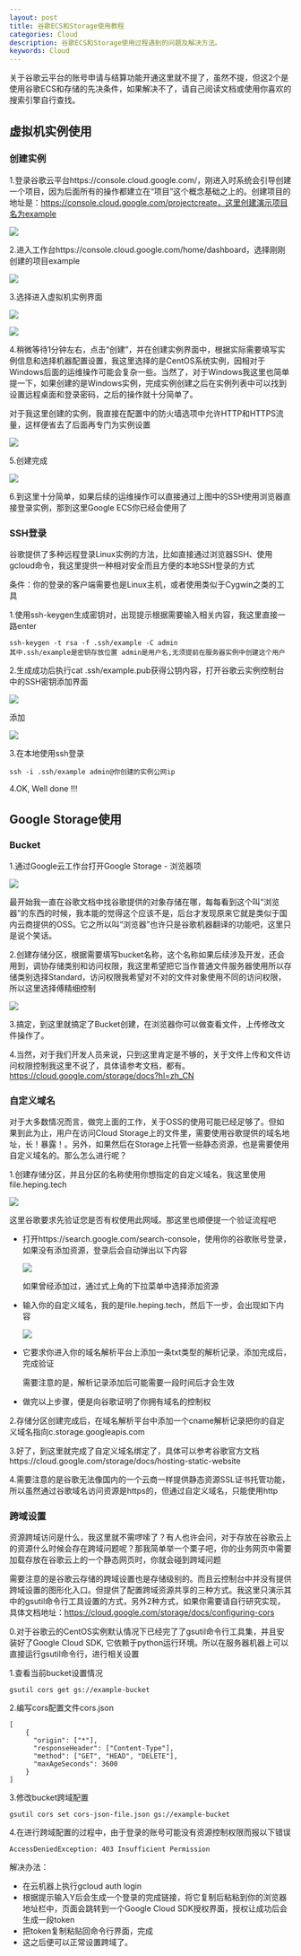 ```yaml
---
layout: post
title: 谷歌ECS和Storage使用教程
categories: Cloud
description: 谷歌ECS和Storage使用过程遇到的问题及解决方法。
keywords: Cloud
---
```


关于谷歌云平台的账号申请与结算功能开通这里就不提了，虽然不提，但这2个是使用谷歌ECS和存储的先决条件，如果解决不了，请自己阅读文档或使用你喜欢的搜索引擎自行查找。

## 虚拟机实例使用

### 创建实例

1.登录谷歌云平台https://console.cloud.google.com/，刚进入时系统会引导创建一个项目，因为后面所有的操作都建立在“项目”这个概念基础之上的。创建项目的地址是：https://console.cloud.google.com/projectcreate，这里创建演示项目名为example

![](https://blog.heping.tech/Images/GoogleCloud/1.png)

2.进入工作台https://console.cloud.google.com/home/dashboard，选择刚刚创建的项目example

![](https://blog.heping.tech/Images/GoogleCloud/2.png)

3.选择进入虚拟机实例界面

![](https://blog.heping.tech/Images/GoogleCloud/3.png)

![](https://blog.heping.tech/Images/GoogleCloud/4.png)

4.稍微等待1分钟左右，点击“创建”，并在创建实例界面中，根据实际需要填写实例信息和选择机器配置设置，我这里选择的是CentOS系统实例，因相对于Windows后面的运维操作可能会复杂一些。当然了，对于Windows我这里也简单提一下，如果创建的是Windows实例，完成实例创建之后在实例列表中可以找到设置远程桌面和登录密码，之后的操作就十分简单了。

对于我这里创建的实例，我直接在配置中的防火墙选项中允许HTTP和HTTPS流量，这样便省去了后面再专门为实例设置

![](https://blog.heping.tech/Images/GoogleCloud/5.png)

5.创建完成

![](https://blog.heping.tech/Images/GoogleCloud/6.png)

6.到这里十分简单，如果后续的运维操作可以直接通过上图中的SSH使用浏览器直接登录实例，那到这里Google ECS你已经会使用了

### SSH登录

谷歌提供了多种远程登录Linux实例的方法，比如直接通过浏览器SSH、使用gcloud命令，我这里提供一种相对安全而且方便的本地SSH登录的方式

条件：你的登录的客户端需要也是Linux主机，或者使用类似于Cygwin之类的工具

1.使用ssh-keygen生成密钥对，出现提示根据需要输入相关内容，我这里直接一路enter

```
ssh-keygen -t rsa -f .ssh/example -C admin
其中.ssh/example是密钥存放位置 admin是用户名,无须提前在服务器实例中创建这个用户
```

2.生成成功后执行cat .ssh/example.pub获得公钥内容，打开谷歌云实例控制台中的SSH密钥添加界面

![](https://blog.heping.tech/Images/GoogleCloud/7.png)

添加

![](https://blog.heping.tech/Images/GoogleCloud/8.png)

3.在本地使用ssh登录

```
ssh -i .ssh/example admin@你创建的实例公网ip
```

4.OK, Well done !!!

## Google Storage使用

### Bucket

1.通过Google云工作台打开Google Storage - 浏览器项

![](https://blog.heping.tech/Images/GoogleCloud/a.png)

最开始我一直在谷歌文档中找谷歌提供的对象存储在哪，每每看到这个叫“浏览器”的东西的时候，我本能的觉得这个应该不是，后台才发现原来它就是类似于国内云商提供的OSS。它之所以叫“浏览器”也许只是谷歌机器翻译的功能吧，这里只是说个笑话。

2.创建存储分区，根据需要填写bucket名称，这个名称如果后续涉及开发，还会用到，调协存储类别和访问权限，我这里希望把它当作普通文件服务器使用所以存储类别选择Standard，访问权限我希望对不对的文件对象使用不同的访问权限，所以这里选择傅精细控制

![](https://blog.heping.tech/Images/GoogleCloud/b.png)

3.搞定，到这里就搞定了Bucket创建，在浏览器你可以做查看文件，上传修改文件操作了。

4.当然，对于我们开发人员来说，只到这里肯定是不够的，关于文件上传和文件访问权限控制我这里不说了，具体请参考文档，都有。https://cloud.google.com/storage/docs?hl=zh_CN

### 自定义域名

对于大多数情况而言，做完上面的工作，关于OSS的使用可能已经足够了。但如果到此为止，用户在访问Cloud Storage上的文件里，需要使用谷歌提供的域名地址，长！暴露！。另外，如果然后在Storage上托管一些静态资源，也是需要使用自定义域名的。那么怎么进行呢？

1.创建存储分区，并且分区的名称使用你想指定的自定义域名，我这里使用file.heping.tech

![](https://blog.heping.tech/Images/GoogleCloud/c.png)

这里谷歌要求先验证您是否有权使用此网域。那这里也顺便提一个验证流程吧

- 打开https://search.google.com/search-console，使用你的谷歌账号登录，如果没有添加资源，登录后会自动弹出以下内容

  ![](https://blog.heping.tech/Images/GoogleCloud/d.png)

  如果曾经添加过，通过式上角的下拉菜单中选择添加资源

- 输入你的自定义域名，我的是file.heping.tech，然后下一步，会出现如下内容

  ![](https://blog.heping.tech/Images/GoogleCloud/e.png)

- 它要求你进入你的域名解析平台上添加一条txt类型的解析记录，添加完成后，完成验证

  需要注意的是，解析记录添加后可能需要一段时间后才会生效

- 做完以上步骤，便是向谷歌证明了你拥有域名的控制权

2.存储分区创建完成后，在域名解析平台中添加一个cname解析记录把你的自定义域名指向c.storage.googleapis.com

3.好了，到这里就完成了自定义域名绑定了，具体可以参考谷歌官方文档https://cloud.google.com/storage/docs/hosting-static-website

4.需要注意的是谷歌无法像国内的一个云商一样提供静态资源SSL证书托管功能，所以虽然通过谷歌域名访问资源是https的，但通过自定义域名，只能使用http

### 跨域设置

资源跨域访问是什么，我这里就不需啰嗦了？有人也许会问，对于存放在谷歌云上的资源什么时候会存在跨域问题呢？那我简单举一个栗子吧，你的业务网页中需要加载存放在谷歌云上的一个静态网页时，你就会碰到跨域问题

需要注意的是谷歌云存储的跨域设置也是存储级别的。而且云控制台中并没有提供跨域设置的图形化入口。但提供了配置跨域资源共享的三种方式。我这里只演示其中的gsutil命令行工具设置的方式，另外2种方式，如果你需要请自行研究实现，具体文档地址：https://cloud.google.com/storage/docs/configuring-cors

0.对于谷歌云的CentOS实例默认情况下已经完了了gsutil命令行工具集，并且安装好了Google Cloud SDK, 它依赖于python运行环境。所以在服务器机器上可以直接运行gsutil命令行，进行相关设置

1.查看当前bucket设置情况

```
gsutil cors get gs://example-bucket
```

2.编写cors配置文件cors.json

```
[
    {
      "origin": ["*"],
      "responseHeader": ["Content-Type"],
      "method": ["GET", "HEAD", "DELETE"],
      "maxAgeSeconds": 3600
    }
]
```

3.修改bucket跨域配置

```
gsutil cors set cors-json-file.json gs://example-bucket
```

4.在进行跨域配置的过程中，由于登录的账号可能没有资源控制权限而报以下错误

```
AccessDeniedException: 403 Insufficient Permission
```

解决办法：

- 在云机器上执行gcloud auth login
- 根据提示输入Y后会生成一个登录的完成链接，将它复制后粘粘到你的浏览器地址栏中，页面会跳转到一个Google Cloud SDK授权界面，授权让成功后会生成一段token
- 把token复制粘贴回命令行界面，完成
- 这之后便可以正常设置跨域了。